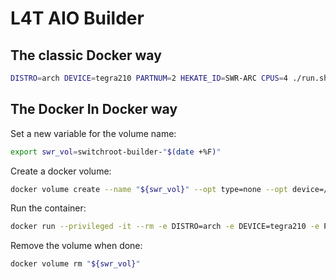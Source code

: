 # L4T AIO Builder

## The classic Docker way

```sh
DISTRO=arch DEVICE=tegra210 PARTNUM=2 HEKATE_ID=SWR-ARC CPUS=4 ./run.sh /absolute/path/to/build/dir
```

## The Docker In Docker way

Set a new variable for the volume name:

```sh
export swr_vol=switchroot-builder-"$(date +%F)"
```

Create a docker volume:

```sh
docker volume create --name "${swr_vol}" --opt type=none --opt device=/absolute/path/to/build/dir --opt o=bind
```

Run the container:

```sh
docker run --privileged -it --rm -e DISTRO=arch -e DEVICE=tegra210 -e PARTNUM=2 -e HEKATE_ID=SWR-ARC -e CPUS=4 -v "${swr_vol}":/out -v /var/run/docker.sock:/var/run/docker.sock alizkan/l4t-multi:latest
```

Remove the volume when done:

```sh
docker volume rm "${swr_vol}"
```
